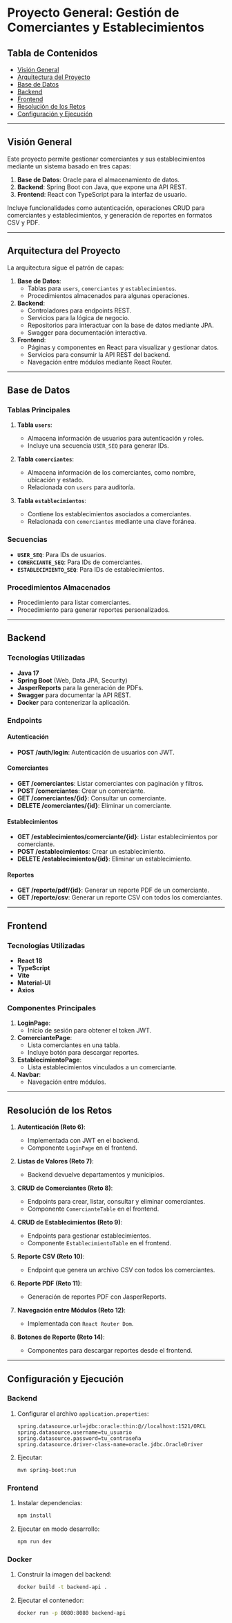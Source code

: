 # Proyecto General: Gestión de Comerciantes y Establecimientos

## Tabla de Contenidos

- [Visión General](#visión-general)
- [Arquitectura del Proyecto](#arquitectura-del-proyecto)
- [Base de Datos](#base-de-datos)
- [Backend](#backend)
- [Frontend](#frontend)
- [Resolución de los Retos](#resolución-de-los-retos)
- [Configuración y Ejecución](#configuración-y-ejecución)

---

## Visión General

Este proyecto permite gestionar comerciantes y sus establecimientos mediante un sistema basado en tres capas:

1. **Base de Datos**: Oracle para el almacenamiento de datos.
2. **Backend**: Spring Boot con Java, que expone una API REST.
3. **Frontend**: React con TypeScript para la interfaz de usuario.

Incluye funcionalidades como autenticación, operaciones CRUD para comerciantes y establecimientos, y generación de reportes en formatos CSV y PDF.

---

## Arquitectura del Proyecto

La arquitectura sigue el patrón de capas:

1. **Base de Datos**:
   - Tablas para `users`, `comerciantes` y `establecimientos`.
   - Procedimientos almacenados para algunas operaciones.
2. **Backend**:
   - Controladores para endpoints REST.
   - Servicios para la lógica de negocio.
   - Repositorios para interactuar con la base de datos mediante JPA.
   - Swagger para documentación interactiva.
3. **Frontend**:
   - Páginas y componentes en React para visualizar y gestionar datos.
   - Servicios para consumir la API REST del backend.
   - Navegación entre módulos mediante React Router.

---

## Base de Datos

### Tablas Principales

1. **Tabla `users`**:
   - Almacena información de usuarios para autenticación y roles.
   - Incluye una secuencia `USER_SEQ` para generar IDs.

2. **Tabla `comerciantes`**:
   - Almacena información de los comerciantes, como nombre, ubicación y estado.
   - Relacionada con `users` para auditoría.

3. **Tabla `establecimientos`**:
   - Contiene los establecimientos asociados a comerciantes.
   - Relacionada con `comerciantes` mediante una clave foránea.

### Secuencias

- **`USER_SEQ`**: Para IDs de usuarios.
- **`COMERCIANTE_SEQ`**: Para IDs de comerciantes.
- **`ESTABLECIMIENTO_SEQ`**: Para IDs de establecimientos.

### Procedimientos Almacenados

- Procedimiento para listar comerciantes.
- Procedimiento para generar reportes personalizados.

---

## Backend

### Tecnologías Utilizadas

- **Java 17**
- **Spring Boot** (Web, Data JPA, Security)
- **JasperReports** para la generación de PDFs.
- **Swagger** para documentar la API REST.
- **Docker** para contenerizar la aplicación.

### Endpoints

#### Autenticación

- **POST /auth/login**: Autenticación de usuarios con JWT.

#### Comerciantes

- **GET /comerciantes**: Listar comerciantes con paginación y filtros.
- **POST /comerciantes**: Crear un comerciante.
- **GET /comerciantes/{id}**: Consultar un comerciante.
- **DELETE /comerciantes/{id}**: Eliminar un comerciante.

#### Establecimientos

- **GET /establecimientos/comerciante/{id}**: Listar establecimientos por comerciante.
- **POST /establecimientos**: Crear un establecimiento.
- **DELETE /establecimientos/{id}**: Eliminar un establecimiento.

#### Reportes

- **GET /reporte/pdf/{id}**: Generar un reporte PDF de un comerciante.
- **GET /reporte/csv**: Generar un reporte CSV con todos los comerciantes.

---

## Frontend

### Tecnologías Utilizadas

- **React 18**
- **TypeScript**
- **Vite**
- **Material-UI**
- **Axios**

### Componentes Principales

1. **LoginPage**:
   - Inicio de sesión para obtener el token JWT.
2. **ComerciantePage**:
   - Lista comerciantes en una tabla.
   - Incluye botón para descargar reportes.
3. **EstablecimientoPage**:
   - Lista establecimientos vinculados a un comerciante.
4. **Navbar**:
   - Navegación entre módulos.

---

## Resolución de los Retos

1. **Autenticación (Reto 6)**:
   - Implementada con JWT en el backend.
   - Componente `LoginPage` en el frontend.

2. **Listas de Valores (Reto 7)**:
   - Backend devuelve departamentos y municipios.

3. **CRUD de Comerciantes (Reto 8)**:
   - Endpoints para crear, listar, consultar y eliminar comerciantes.
   - Componente `ComercianteTable` en el frontend.

4. **CRUD de Establecimientos (Reto 9)**:
   - Endpoints para gestionar establecimientos.
   - Componente `EstablecimientoTable` en el frontend.

5. **Reporte CSV (Reto 10)**:
   - Endpoint que genera un archivo CSV con todos los comerciantes.

6. **Reporte PDF (Reto 11)**:
   - Generación de reportes PDF con JasperReports.

7. **Navegación entre Módulos (Reto 12)**:
   - Implementada con `React Router Dom`.

8. **Botones de Reporte (Reto 14)**:
   - Componentes para descargar reportes desde el frontend.

---

## Configuración y Ejecución

### Backend

1. Configurar el archivo `application.properties`:

   ```properties
   spring.datasource.url=jdbc:oracle:thin:@//localhost:1521/ORCL
   spring.datasource.username=tu_usuario
   spring.datasource.password=tu_contraseña
   spring.datasource.driver-class-name=oracle.jdbc.OracleDriver
   ```

2. Ejecutar:

   ```bash
   mvn spring-boot:run
   ```

### Frontend

1. Instalar dependencias:

   ```bash
   npm install
   ```

2. Ejecutar en modo desarrollo:

   ```bash
   npm run dev
   ```

### Docker

1. Construir la imagen del backend:

   ```bash
   docker build -t backend-api .
   ```

2. Ejecutar el contenedor:

   ```bash
   docker run -p 8080:8080 backend-api
   
